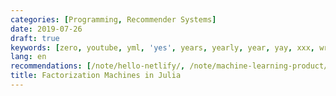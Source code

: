 ```yaml
---
categories: [Programming, Recommender Systems]
date: 2019-07-26
draft: true
keywords: [zero, youtube, yml, 'yes', years, yearly, year, yay, xxx, wrote]
lang: en
recommendations: [/note/hello-netlify/, /note/machine-learning-product/, /note/datavis-2020/]
title: Factorization Machines in Julia
---
```



